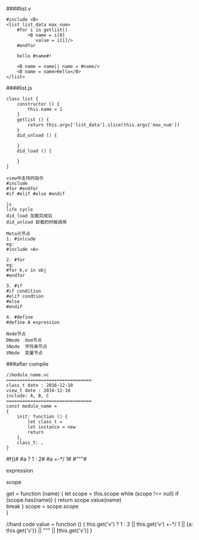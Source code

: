 ####list.v
```
#include <B>
<list list_data max_num>
    #for i in getlist()
        <B name = i[0]
           value = i[1]/>
    #endfor

    hello #name#!

    <B name = name|| name = #name/>
    <B name = name>Hello</B>
</list>
```
####list.js
```
class list {
    constructor () {
        this.name = 1
    }
    getlist () {
        return this.argv['list_data'].slice(this.argv['max_num'])
    }
    did_unload () {

    }
    did_load () {

    }
}
```

```
view中支持的指令
#include
#for #endfor
#if #elif #else #endif

js 
life cycle
did_load 加载完成后
did_unload 卸载的时候调用
```

```
Meta元节点
1. #inlcude
eg:
#include <A>

2. #for
eg:
#for k,v in obj
#endfor

3. #if
#if condition
#elif condtion
#else 
#endif

4. #define
#define A expression

Node节点
DNode  dom节点
SNode  字符串节点
VNode  变量节点
```

###after compile
```
//module_name.vc
================================
class_t date : 2016-12-10
view_t date : 2016-12-10
include: A, B, C
================================
const module_name =
{   
    init: function () {
        let class_t = 
        let instance = new
        return 
    },
    class_t: ,
}
```

#f()#
#a ? 1 : 2#
#a +-*/ 1#
#"\""#

expression

scope

get = function (name) {
   let scope = this.scope 
   while (scope !== null)
        if (scope.has(name)) {
            return scope.value(name)        
            break
        }
        scope = scope.scope     
}

//hard code
value = function () {
    this.get('v') ? 1 : 2
||  this.get('v') +-*/ 1
||  {a: this.get('v')}
||  "\""
||  [this.get('v')]
}